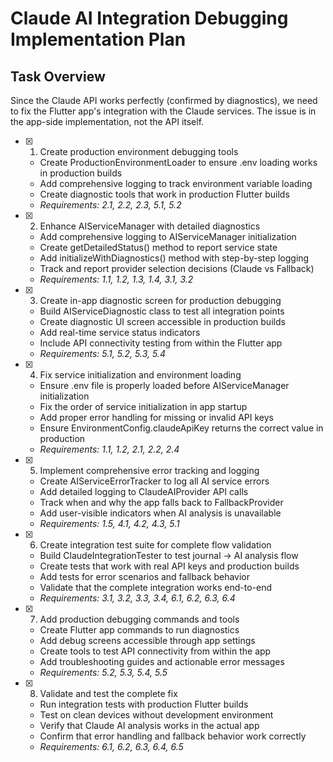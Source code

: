 # Claude AI Integration Debugging Implementation Plan

## Task Overview

Since the Claude API works perfectly (confirmed by diagnostics), we need to fix the Flutter app's integration with the Claude services. The issue is in the app-side implementation, not the API itself.

- [x] 1. Create production environment debugging tools
  - Create ProductionEnvironmentLoader to ensure .env loading works in production builds
  - Add comprehensive logging to track environment variable loading
  - Create diagnostic tools that work in production Flutter builds
  - _Requirements: 2.1, 2.2, 2.3, 5.1, 5.2_

- [x] 2. Enhance AIServiceManager with detailed diagnostics
  - Add comprehensive logging to AIServiceManager initialization
  - Create getDetailedStatus() method to report service state
  - Add initializeWithDiagnostics() method with step-by-step logging
  - Track and report provider selection decisions (Claude vs Fallback)
  - _Requirements: 1.1, 1.2, 1.3, 1.4, 3.1, 3.2_

- [x] 3. Create in-app diagnostic screen for production debugging
  - Build AIServiceDiagnostic class to test all integration points
  - Create diagnostic UI screen accessible in production builds
  - Add real-time service status indicators
  - Include API connectivity testing from within the Flutter app
  - _Requirements: 5.1, 5.2, 5.3, 5.4_

- [x] 4. Fix service initialization and environment loading
  - Ensure .env file is properly loaded before AIServiceManager initialization
  - Fix the order of service initialization in app startup
  - Add proper error handling for missing or invalid API keys
  - Ensure EnvironmentConfig.claudeApiKey returns the correct value in production
  - _Requirements: 1.1, 1.2, 2.1, 2.2, 2.4_

- [x] 5. Implement comprehensive error tracking and logging
  - Create AIServiceErrorTracker to log all AI service errors
  - Add detailed logging to ClaudeAIProvider API calls
  - Track when and why the app falls back to FallbackProvider
  - Add user-visible indicators when AI analysis is unavailable
  - _Requirements: 1.5, 4.1, 4.2, 4.3, 5.1_

- [x] 6. Create integration test suite for complete flow validation
  - Build ClaudeIntegrationTester to test journal → AI analysis flow
  - Create tests that work with real API keys and production builds
  - Add tests for error scenarios and fallback behavior
  - Validate that the complete integration works end-to-end
  - _Requirements: 3.1, 3.2, 3.3, 3.4, 6.1, 6.2, 6.3, 6.4_

- [x] 7. Add production debugging commands and tools
  - Create Flutter app commands to run diagnostics
  - Add debug screens accessible through app settings
  - Create tools to test API connectivity from within the app
  - Add troubleshooting guides and actionable error messages
  - _Requirements: 5.2, 5.3, 5.4, 5.5_

- [x] 8. Validate and test the complete fix
  - Run integration tests with production Flutter builds
  - Test on clean devices without development environment
  - Verify that Claude AI analysis works in the actual app
  - Confirm that error handling and fallback behavior work correctly
  - _Requirements: 6.1, 6.2, 6.3, 6.4, 6.5_